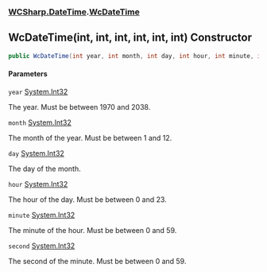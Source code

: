 ### [WCSharp.DateTime](WCSharp.DateTime.md 'WCSharp.DateTime').[WcDateTime](WCSharp.DateTime.WcDateTime.md 'WCSharp.DateTime.WcDateTime')

## WcDateTime(int, int, int, int, int, int) Constructor

```csharp
public WcDateTime(int year, int month, int day, int hour, int minute, int second);
```
#### Parameters

<a name='WCSharp.DateTime.WcDateTime.WcDateTime(int,int,int,int,int,int).year'></a>

`year` [System.Int32](https://docs.microsoft.com/en-us/dotnet/api/System.Int32 'System.Int32')

The year. Must be between 1970 and 2038.

<a name='WCSharp.DateTime.WcDateTime.WcDateTime(int,int,int,int,int,int).month'></a>

`month` [System.Int32](https://docs.microsoft.com/en-us/dotnet/api/System.Int32 'System.Int32')

The month of the year. Must be between 1 and 12.

<a name='WCSharp.DateTime.WcDateTime.WcDateTime(int,int,int,int,int,int).day'></a>

`day` [System.Int32](https://docs.microsoft.com/en-us/dotnet/api/System.Int32 'System.Int32')

The day of the month.

<a name='WCSharp.DateTime.WcDateTime.WcDateTime(int,int,int,int,int,int).hour'></a>

`hour` [System.Int32](https://docs.microsoft.com/en-us/dotnet/api/System.Int32 'System.Int32')

The hour of the day. Must be between 0 and 23.

<a name='WCSharp.DateTime.WcDateTime.WcDateTime(int,int,int,int,int,int).minute'></a>

`minute` [System.Int32](https://docs.microsoft.com/en-us/dotnet/api/System.Int32 'System.Int32')

The minute of the hour. Must be between 0 and 59.

<a name='WCSharp.DateTime.WcDateTime.WcDateTime(int,int,int,int,int,int).second'></a>

`second` [System.Int32](https://docs.microsoft.com/en-us/dotnet/api/System.Int32 'System.Int32')

The second of the minute. Must be between 0 and 59.